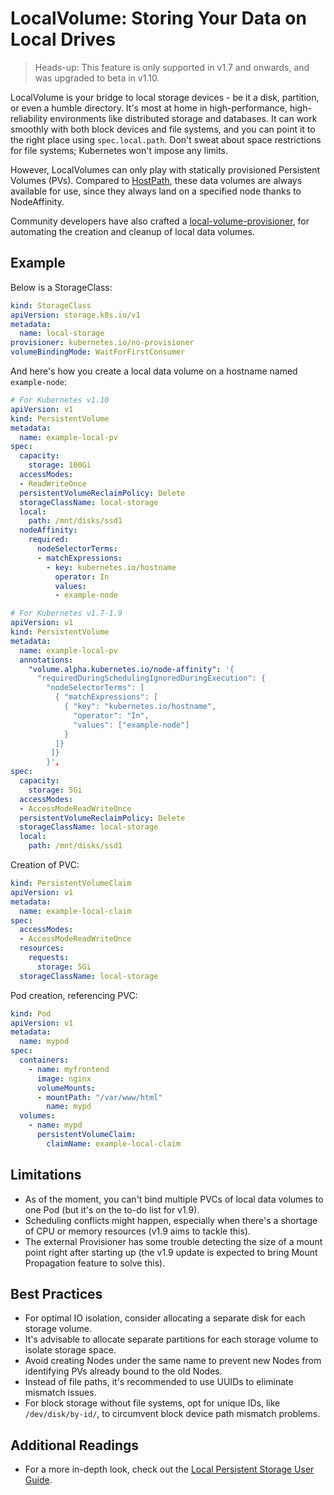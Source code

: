 # LocalVolume: Storing Your Data on Local Drives

> Heads-up: This feature is only supported in v1.7 and onwards, and was upgraded to beta in v1.10.

LocalVolume is your bridge to local storage devices - be it a disk, partition, or even a humble directory. It's most at home in high-performance, high-reliability environments like distributed storage and databases. It can work smoothly with both block devices and file systems, and you can point it to the right place using `spec.local.path`. Don't sweat about space restrictions for file systems; Kubernetes won't impose any limits.

However, LocalVolumes can only play with statically provisioned Persistent Volumes (PVs). Compared to [HostPath](volume.md#hostPath), these data volumes are always available for use, since they always land on a specified node thanks to NodeAffinity.

Community developers have also crafted a [local-volume-provisioner](https://github.com/kubernetes-incubator/external-storage/tree/master/local-volume/provisioner), for automating the creation and cleanup of local data volumes.

## Example

Below is a StorageClass:

```yaml
kind: StorageClass
apiVersion: storage.k8s.io/v1
metadata:
  name: local-storage
provisioner: kubernetes.io/no-provisioner
volumeBindingMode: WaitForFirstConsumer
```

And here's how you create a local data volume on a hostname named `example-node`:

```yaml
# For Kubernetes v1.10
apiVersion: v1
kind: PersistentVolume
metadata:
  name: example-local-pv
spec:
  capacity:
    storage: 100Gi
  accessModes:
  - ReadWriteOnce
  persistentVolumeReclaimPolicy: Delete
  storageClassName: local-storage
  local:
    path: /mnt/disks/ssd1
  nodeAffinity:
    required:
      nodeSelectorTerms:
      - matchExpressions:
        - key: kubernetes.io/hostname
          operator: In
          values:
          - example-node
```

```yaml
# For Kubernetes v1.7-1.9
apiVersion: v1
kind: PersistentVolume
metadata:
  name: example-local-pv
  annotations:
    "volume.alpha.kubernetes.io/node-affinity": '{
      "requiredDuringSchedulingIgnoredDuringExecution": {
        "nodeSelectorTerms": [
          { "matchExpressions": [
            { "key": "kubernetes.io/hostname",
              "operator": "In",
              "values": ["example-node"]
            }
          ]}
         ]}
        }',
spec:
  capacity:
    storage: 5Gi
  accessModes:
  - AccessModeReadWriteOnce
  persistentVolumeReclaimPolicy: Delete
  storageClassName: local-storage
  local:
    path: /mnt/disks/ssd1
```

Creation of PVC:

```yaml
kind: PersistentVolumeClaim
apiVersion: v1
metadata:
  name: example-local-claim
spec:
  accessModes:
  - AccessModeReadWriteOnce
  resources:
    requests:
      storage: 5Gi
  storageClassName: local-storage
```

Pod creation, referencing PVC:

```yaml
kind: Pod
apiVersion: v1
metadata:
  name: mypod
spec:
  containers:
    - name: myfrontend
      image: nginx
      volumeMounts:
      - mountPath: "/var/www/html"
        name: mypd
  volumes:
    - name: mypd
      persistentVolumeClaim:
        claimName: example-local-claim
```
## Limitations

* As of the moment, you can't bind multiple PVCs of local data volumes to one Pod (but it's on the to-do list for v1.9).
* Scheduling conflicts might happen, especially when there's a shortage of CPU or memory resources (v1.9 aims to tackle this).
* The external Provisioner has some trouble detecting the size of a mount point right after starting up (the v1.9 update is expected to bring Mount Propagation feature to solve this).

## Best Practices

* For optimal IO isolation, consider allocating a separate disk for each storage volume.
* It's advisable to allocate separate partitions for each storage volume to isolate storage space.
* Avoid creating Nodes under the same name to prevent new Nodes from identifying PVs already bound to the old Nodes.
* Instead of file paths, it's recommended to use UUIDs to eliminate mismatch issues.
* For block storage without file systems, opt for unique IDs, like `/dev/disk/by-id/`, to circumvent block device path mismatch problems.

## Additional Readings

* For a more in-depth look, check out the [Local Persistent Storage User Guide](https://github.com/kubernetes-incubator/external-storage/tree/master/local-volume).
